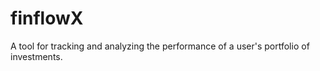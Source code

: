 # finflowX
A tool for tracking and analyzing the performance of a user's portfolio of investments. 
